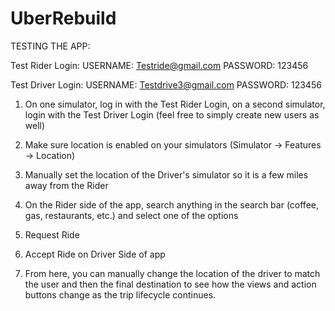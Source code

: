 # UberRebuild



TESTING THE APP:


Test Rider Login:
USERNAME: Testride@gmail.com
PASSWORD: 123456

Test Driver Login:
USERNAME: Testdrive3@gmail.com
PASSWORD: 123456


1. On one simulator, log in with the Test Rider Login, on a second simulator, login with the Test Driver Login (feel free to simply create new users as well)

2. Make sure location is enabled on your simulators (Simulator -> Features -> Location)

3. Manually set the location of the Driver's simulator so it is a few miles away from the Rider

4. On the Rider side of the app, search anything in the search bar (coffee, gas, restaurants, etc.) and select one of the options

5. Request Ride

6. Accept Ride on Driver Side of app

7. From here, you can manually change the location of the driver to match the user and then the final destination to see how the views and action buttons change as the trip lifecycle continues.
